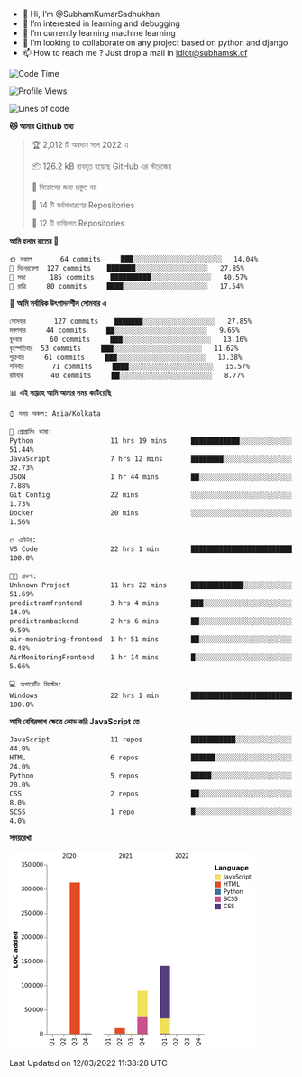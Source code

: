 - 👋 Hi, I’m @SubhamKumarSadhukhan
- 👀 I’m interested in learning and debugging
- 🌱 I’m currently learning machine learning
- 💞️ I’m looking to collaborate on any project based on python and django
- 📫 How to reach me ?
      Just drop a mail in idiot@subhamsk.cf

<!---
SubhamKumarSadhukhan/SubhamKumarSadhukhan is a ✨ special ✨ repository because its `README.md` (this file) appears on your GitHub profile.
You can click the Preview link to take a look at your changes.
--->


<!--START_SECTION:waka-->
![Code Time](http://img.shields.io/badge/Code%20Time-247%20hrs%2037%20mins-blue)

![Profile Views](http://img.shields.io/badge/%E0%A6%AA%E0%A7%8D%E0%A6%B0%E0%A7%8B%E0%A6%AB%E0%A6%BE%E0%A6%87%E0%A6%B2%20%E0%A6%A6%E0%A6%B0%E0%A7%8D%E0%A6%B6%E0%A6%A8-0-blue)

![Lines of code](https://img.shields.io/badge/%E0%A6%B9%E0%A7%8D%E0%A6%AF%E0%A6%BE%E0%A6%B2%E0%A7%8B%20%E0%A6%93%E0%A6%AF%E0%A6%BC%E0%A6%BE%E0%A6%B0%E0%A7%8D%E0%A6%B2%E0%A7%8D%E0%A6%A1%20%E0%A6%A5%E0%A7%87%E0%A6%95%E0%A7%87%20%E0%A6%86%E0%A6%AE%E0%A6%BF%20%E0%A6%B2%E0%A6%BF%E0%A6%96%E0%A7%87%E0%A6%9B%E0%A6%BF-557%20Thousand%20%E0%A6%95%E0%A7%8B%E0%A6%A1%E0%A7%87%E0%A6%B0%20%E0%A6%B2%E0%A6%BE%E0%A6%87%E0%A6%A8-blue)

**🐱 আমার Github তথ্য** 

> 🏆 2,012 টি অবদান সাল 2022 এ
 > 
> 📦 126.2 kB ব্যবহৃত হয়েছে GitHub এর স্টরেজের 
 > 
> 🚫 নিয়োগের জন্য প্রস্তুত নয়
 > 
> 📜 14 টি সর্বসাধারণের Repositories 
 > 
> 🔑 12 টি ব্যক্তিগত Repositories  
 > 
**আমি হলাম রাতের 🦉** 

```text
🌞 সকাল       64 commits     ███░░░░░░░░░░░░░░░░░░░░░░   14.04% 
🌆 দিনেরবেলা  127 commits    ███████░░░░░░░░░░░░░░░░░░   27.85% 
🌃 সন্ধা      185 commits    ██████████░░░░░░░░░░░░░░░   40.57% 
🌙 রাত্রি     80 commits     ████░░░░░░░░░░░░░░░░░░░░░   17.54%

```
📅 **আমি সর্বাধিক উৎপাদনশীল সোমবার এ** 

```text
সোমবার       127 commits    ███████░░░░░░░░░░░░░░░░░░   27.85% 
মঙ্গলবার     44 commits     ██░░░░░░░░░░░░░░░░░░░░░░░   9.65% 
বুধবার       60 commits     ███░░░░░░░░░░░░░░░░░░░░░░   13.16% 
বৃহস্পতিবার  53 commits     ███░░░░░░░░░░░░░░░░░░░░░░   11.62% 
শুক্রবার     61 commits     ███░░░░░░░░░░░░░░░░░░░░░░   13.38% 
শনিবার       71 commits     ████░░░░░░░░░░░░░░░░░░░░░   15.57% 
রবিবার       40 commits     ██░░░░░░░░░░░░░░░░░░░░░░░   8.77%

```


📊 **এই সপ্তাহে আমি আমার সময় কাটিয়েছি** 

```text
⌚︎ সময় অঞ্চল: Asia/Kolkata

💬 প্রোগ্রামিং ভাষা: 
Python                   11 hrs 19 mins      ████████████░░░░░░░░░░░░░   51.44% 
JavaScript               7 hrs 12 mins       ████████░░░░░░░░░░░░░░░░░   32.73% 
JSON                     1 hr 44 mins        ██░░░░░░░░░░░░░░░░░░░░░░░   7.88% 
Git Config               22 mins             ░░░░░░░░░░░░░░░░░░░░░░░░░   1.73% 
Docker                   20 mins             ░░░░░░░░░░░░░░░░░░░░░░░░░   1.56%

🔥 এডিটর: 
VS Code                  22 hrs 1 min        █████████████████████████   100.0%

🐱‍💻 প্রকল্ম: 
Unknown Project          11 hrs 22 mins      █████████████░░░░░░░░░░░░   51.69% 
predictramfrontend       3 hrs 4 mins        ███░░░░░░░░░░░░░░░░░░░░░░   14.0% 
predictrambackend        2 hrs 6 mins        ██░░░░░░░░░░░░░░░░░░░░░░░   9.59% 
air-moniotring-frontend  1 hr 51 mins        ██░░░░░░░░░░░░░░░░░░░░░░░   8.48% 
AirMonitoringFrontend    1 hr 14 mins        █░░░░░░░░░░░░░░░░░░░░░░░░   5.66%

💻 অপারেটিং সিস্টেম: 
Windows                  22 hrs 1 min        █████████████████████████   100.0%

```

**আমি বেশিরভাগ ক্ষেত্রে কোড করি JavaScript তে** 

```text
JavaScript               11 repos            ███████████░░░░░░░░░░░░░░   44.0% 
HTML                     6 repos             ██████░░░░░░░░░░░░░░░░░░░   24.0% 
Python                   5 repos             █████░░░░░░░░░░░░░░░░░░░░   20.0% 
CSS                      2 repos             ██░░░░░░░░░░░░░░░░░░░░░░░   8.0% 
SCSS                     1 repo              █░░░░░░░░░░░░░░░░░░░░░░░░   4.0%

```


**সময়রেখা**

![Chart not found](https://raw.githubusercontent.com/SubhamKumarSadhukhan/SubhamKumarSadhukhan/main/charts/bar_graph.png) 


 Last Updated on 12/03/2022 11:38:28 UTC
<!--END_SECTION:waka-->
